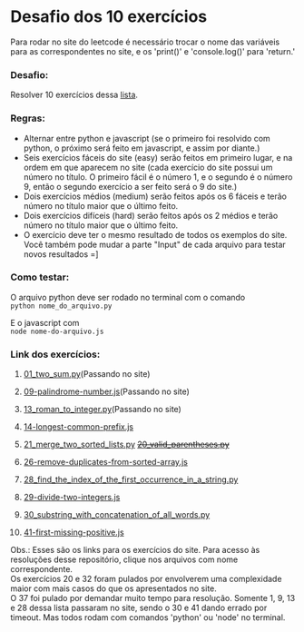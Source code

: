# Desafio dos 10 exercícios

Para rodar no site do leetcode é necessário trocar o nome das variáveis para as correspondentes no site, e os 'print()' e 'console.log()' para 'return.'

### Desafio:
Resolver 10 exercícios dessa [lista](https://leetcode.com/problemset/all/?sorting=W3t9XQ%3D%3D).

### Regras:
- Alternar entre python e javascript (se o primeiro foi resolvido com python, o próximo será feito em javascript, e assim por diante.)
- Seis exercícios fáceis do site (easy) serão feitos em primeiro lugar, e na ordem em que aparecem no site (cada exercício do site possui um número no título. O primeiro fácil é o número 1, e o segundo é o número 9, então o segundo exercício a ser feito será o 9 do site.)
- Dois exercícios médios (medium) serão feitos após os 6 fáceis e terão número no título maior que o último feito.
- Dois exercícios difíceis (hard) serão feitos após os 2 médios e terão número no título maior que o último feito.
- O exercício deve ter o mesmo resultado de todos os exemplos do site. Você também pode mudar a parte "Input" de cada arquivo para testar novos resultados =]

### Como testar:
  
O arquivo python deve ser rodado no terminal com o comando  
```python nome_do_arquivo.py```  
  
E o javascript com  
```node nome-do-arquivo.js```

### Link dos exercícios:
1. [01_two_sum.py](https://leetcode.com/problems/two-sum/)(Passando no site)
2. [09-palindrome-number.js](https://leetcode.com/problems/palindrome-number/)(Passando no site)
3. [13_roman_to_integer.py](https://leetcode.com/problems/roman-to-integer/)(Passando no site)
4. [14-longest-common-prefix.js](https://leetcode.com/problems/longest-common-prefix/)
5. [21_merge_two_sorted_lists.py](https://leetcode.com/problems/merge-two-sorted-lists/)
~~[20_valid_parentheses.py](https://leetcode.com/problems/valid-parentheses/)~~
6. [26-remove-duplicates-from-sorted-array.js](https://leetcode.com/problems/remove-duplicates-from-sorted-array/)

7. [28_find_the_index_of_the_first_occurrence_in_a_string.py](https://leetcode.com/problems/find-the-index-of-the-first-occurrence-in-a-string/)
8. [29-divide-two-integers.js](https://leetcode.com/problems/divide-two-integers/)

9. [30_substring_with_concatenation_of_all_words.py](https://leetcode.com/problems/substring-with-concatenation-of-all-words/)
10. [41-first-missing-positive.js](https://leetcode.com/problems/first-missing-positive/)

Obs.: Esses são os links para os exercícios do site. Para acesso às resoluções desse repositório, clique nos arquivos com nome correspondente.  
Os exercícios 20 e 32 foram pulados por envolverem uma complexidade maior com mais casos do que os apresentados no site.  
O 37 foi pulado por demandar muito tempo para resolução.
Somente 1, 9, 13 e 28 dessa lista passaram no site, sendo o 30 e 41 dando errado por timeout. Mas todos rodam com comandos 'python' ou 'node' no terminal.
